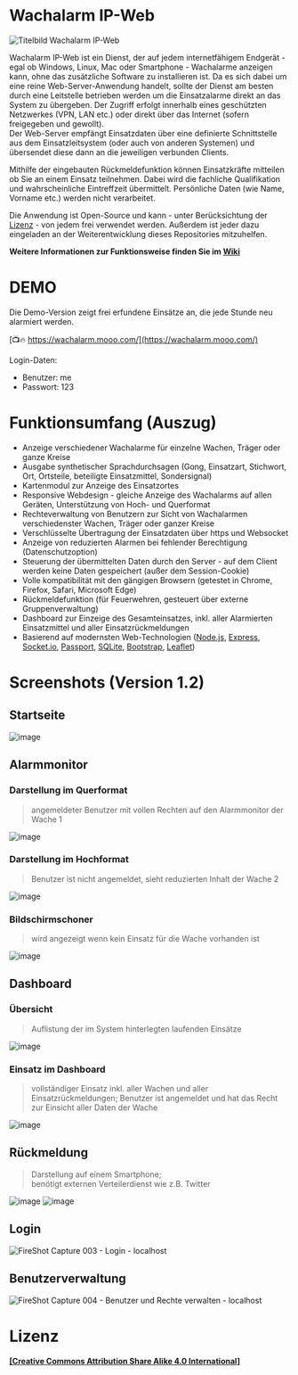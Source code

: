 # Wachalarm IP-Web
![Titelbild Wachalarm IP-Web](https://user-images.githubusercontent.com/19272095/54090568-cbbe6d00-4375-11e9-937e-ae2a6cd9ea7a.jpg)

Wachalarm IP-Web ist ein Dienst, der auf jedem internetfähigem Endgerät - egal ob Windows, Linux, Mac oder Smartphone - Wachalarme anzeigen kann, ohne das zusätzliche Software zu installieren ist. Da es sich dabei um eine reine Web-Server-Anwendung handelt, sollte der Dienst am besten durch eine Leitstelle betrieben werden um die Einsatzalarme direkt an das System zu übergeben. Der Zugriff erfolgt innerhalb eines geschützten Netzwerkes (VPN, LAN etc.) oder direkt über das Internet (sofern freigegeben und gewollt).\
Der Web-Server empfängt Einsatzdaten über eine definierte Schnittstelle aus dem Einsatzleitsystem (oder auch von anderen Systemen) und übersendet diese dann an die jeweiligen verbunden Clients.

Mithilfe der eingebauten Rückmeldefunktion können Einsatzkräfte mitteilen ob Sie an einem Einsatz teilnehmen. Dabei wird die fachliche Qualifikation und wahrscheinliche Eintreffzeit übermittelt. Persönliche Daten (wie Name, Vorname etc.) werden nicht verarbeitet.

Die Anwendung ist Open-Source und kann - unter Berücksichtung der [Lizenz](https://github.com/Robert-112/Wachalarm-IP-Web/blob/master/LICENSE.md) - von jedem frei verwendet werden. Außerdem ist jeder dazu eingeladen an der Weiterentwicklung dieses Repositories mitzuhelfen.

**Weitere Informationen zur Funktionsweise finden Sie im [Wiki](https://github.com/Robert-112/Wachalarm-IP-Web/wiki)**

# DEMO

Die Demo-Version zeigt frei erfundene Einsätze an, die jede Stunde neu alarmiert werden.

[📺🔥 https://wachalarm.mooo.com/](https://wachalarm.mooo.com/)

Login-Daten:
- Benutzer: me
- Passwort: 123

# Funktionsumfang (Auszug)
 - Anzeige verschiedener Wachalarme für einzelne Wachen, Träger oder ganze Kreise
 - Ausgabe synthetischer Sprachdurchsagen (Gong, Einsatzart, Stichwort, Ort, Ortsteile, beteiligte Einsatzmittel, Sondersignal)
 - Kartenmodul zur Anzeige des Einsatzortes
 - Responsive Webdesign - gleiche Anzeige des Wachalarms auf allen Geräten, Unterstützung von Hoch- und Querformat
 - Rechteverwaltung von Benutzern zur Sicht von Wachalarmen verschiedenster Wachen, Träger oder ganzer Kreise
 - Verschlüsselte Übertragung der Einsatzdaten über https und Websocket
 - Anzeige von reduzierten Alarmen bei fehlender Berechtigung  (Datenschutzoption) 
 - Steuerung der übermittelten Daten durch den Server - auf dem Client werden keine Daten gespeichert (außer dem Session-Cookie)
 - Volle kompatibilität mit den gängigen Browsern (getestet in Chrome, Firefox, Safari, Microsoft Edge)
 - Rückmeldefunktion (für Feuerwehren, gesteuert über externe Gruppenverwaltung)
 - Dashboard zur Einzeige des Gesamteinsatzes, inkl. aller Alarmierten Einsatzmittel und aller Einsatzrückmeldungen
 - Basierend auf modernsten Web-Technologien ([Node.js](https://nodejs.org/), [Express](https://expressjs.com/de/), [Socket.io](https://socket.io/), [Passport](http://www.passportjs.org/), [SQLite](https://www.sqlite.org/), [Bootstrap](https://getbootstrap.com/), [Leaflet](https://leafletjs.com/))


# Screenshots (Version 1.2)
## Startseite

![image](https://user-images.githubusercontent.com/19272095/89553393-bcaf4900-d80d-11ea-845e-18b80ae58865.png)

## Alarmmonitor

### Darstellung im Querformat

> angemeldeter Benutzer mit vollen Rechten auf den Alarmmonitor der Wache 1

![image](https://user-images.githubusercontent.com/19272095/89553449-d355a000-d80d-11ea-9841-46e856eae81f.png)

### Darstellung im Hochformat

>  Benutzer ist nicht angemeldet, sieht reduzierten Inhalt der Wache 2

![image](https://user-images.githubusercontent.com/19272095/89553608-0730c580-d80e-11ea-8aea-5197ef7dcc9b.png)

### Bildschirmschoner

> wird angezeigt wenn kein Einsatz für die Wache vorhanden ist

![image](https://user-images.githubusercontent.com/19272095/89553283-98ec0300-d80d-11ea-9675-8dbf895931b6.png)

## Dashboard

### Übersicht

> Auflistung der im System hinterlegten laufenden Einsätze

![image](https://user-images.githubusercontent.com/19272095/89554016-93db8380-d80e-11ea-9b43-62c127a386fb.png)

### Einsatz im Dashboard

> vollständiger Einsatz inkl. aller Wachen und aller Einsatzrückmeldungen; Benutzer ist angemeldet und hat das Recht zur Einsicht aller Daten der Wache

![image](https://user-images.githubusercontent.com/19272095/89554140-bc637d80-d80e-11ea-8fe9-2956d13b4972.png)

## Rückmeldung

> Darstellung auf einem Smartphone;\
benötigt externen Verteilerdienst wie z.B. Twitter

![image](https://user-images.githubusercontent.com/19272095/89553052-50cce080-d80d-11ea-8922-38948ea2a989.png)
![image](https://user-images.githubusercontent.com/19272095/89553092-5e826600-d80d-11ea-9aa6-2b354b9049bd.png)

## Login

![FireShot Capture 003 - Login - localhost](https://user-images.githubusercontent.com/19272095/54091418-0c22e880-4380-11e9-8657-5011db2435df.png)

## Benutzerverwaltung

![FireShot Capture 004 - Benutzer und Rechte verwalten - localhost](https://user-images.githubusercontent.com/19272095/54091419-0c22e880-4380-11e9-8677-b7f9db1a422d.png)

# Lizenz
#### [\[Creative Commons Attribution Share Alike 4.0 International\]](https://github.com/Robert-112/Wachalarm-IP-Web/blob/master/LICENSE.md)
